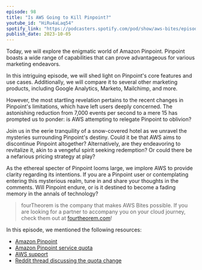 ```yaml
---
episode: 98
title: "Is AWS Going to Kill Pinpoint?"
youtube_id: "HiRu4aLaq54"
spotify_link: "https://podcasters.spotify.com/pod/show/aws-bites/episodes/98--Is-AWS-Going-to-Kill-Pinpoint-e2a6nv8"
publish_date: 2023-10-05
---
```


Today, we will explore the enigmatic world of Amazon Pinpoint. Pinpoint boasts a wide range of capabilities that can prove advantageous for various marketing endeavors.

In this intriguing episode, we will shed light on Pinpoint's core features and use cases. Additionally, we will compare it to several other marketing products, including Google Analytics, Marketo, Mailchimp, and more.

However, the most startling revelation pertains to the recent changes in Pinpoint's limitations, which have left users deeply concerned. The astonishing reduction from 7,000 events per second to a mere 15 has prompted us to ponder: is AWS attempting to relegate Pinpoint to oblivion?

Join us in the eerie tranquility of a snow-covered hotel as we unravel the mysteries surrounding Pinpoint's destiny. Could it be that AWS aims to discontinue Pinpoint altogether? Alternatively, are they endeavoring to revitalize it, akin to a vengeful spirit seeking redemption? Or could there be a nefarious pricing strategy at play?

As the ethereal specter of Pinpoint looms large, we implore AWS to provide clarity regarding its intentions. If you are a Pinpoint user or contemplating entering this mysterious realm, tune in and share your thoughts in the comments. Will Pinpoint endure, or is it destined to become a fading memory in the annals of technology?


> fourTheorem is the company that makes AWS Bites possible. If you are looking for a partner to accompany you on your cloud journey, check them out at [fourtheorem.com](https://fourtheorem.com)!


In this episode, we mentioned the following resources:

- [Amazon Pinpoint](https://aws.amazon.com/pinpoint/)
- [Amazon Pinpoint service quota](https://docs.aws.amazon.com/pinpoint/latest/developerguide/quotas.html)
- [AWS support](https://aws.amazon.com/support)
- [Reddit thread discussing the quota change](https://www.reddit.com/r/aws/comments/16rfs42/aws_pinpoint_reduces_default_quota_for_new/)
